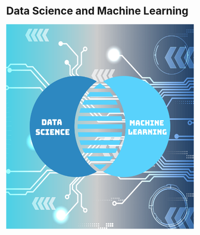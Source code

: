 # Data Science and Machine Learning

<img align="center" src = "https://github.com/engineerbekir/Data-Science-and-Machine-Learning/blob/main/Data_Science/Data%20Analysis/data%20science%20and%20machine%20learning.png" width = "800" height ="550"/>
